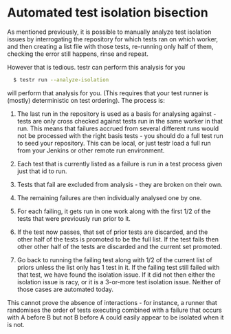 # Automated test isolation bisection

As mentioned previously, it is possible to manually analyze test isolation
issues by interrogating the repository for which tests ran on which worker, and
then creating a list file with those tests, re-running only half of them,
checking the error still happens, rinse and repeat.

However that is tedious. testr can perform this analysis for you

```sh
  $ testr run --analyze-isolation 
```

will perform that analysis for you. (This requires that your test runner is
(mostly) deterministic on test ordering). The process is:

1. The last run in the repository is used as a basis for analysing against -
   tests are only cross checked against tests run in the same worker in that
   run. This means that failures accrued from several different runs would not
   be processed with the right basis tests - you should do a full test run to
   seed your repository. This can be local, or just testr load a full run from
   your Jenkins or other remote run environment.

2. Each test that is currently listed as a failure is run in a test process
   given just that id to run.

3. Tests that fail are excluded from analysis - they are broken on their own.

4. The remaining failures are then individually analysed one by one.

5. For each failing, it gets run in one work along with the first 1/2 of the
   tests that were previously run prior to it.

6. If the test now passes, that set of prior tests are discarded, and the
   other half of the tests is promoted to be the full list. If the test fails
   then other other half of the tests are discarded and the current set
   promoted.

7. Go back to running the failing test along with 1/2 of the current list of
   priors unless the list only has 1 test in it. If the failing test still
   failed with that test, we have found the isolation issue. If it did not
   then either the isolation issue is racy, or it is a 3-or-more test
   isolation issue. Neither of those cases are automated today.

This cannot prove the absence of interactions - for instance, a runner that randomises the order of tests executing combined with a failure that occurs with A before B but not B before A could easily appear to be isolated when it is not.
